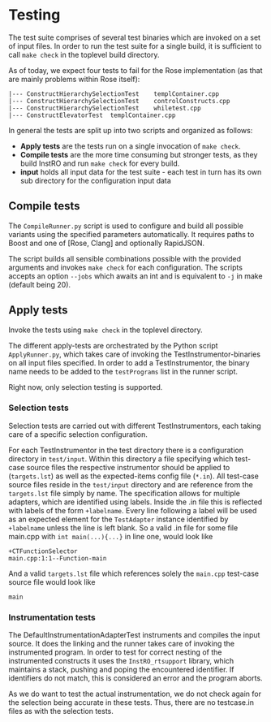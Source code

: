 # Testing

The test suite comprises of several test binaries which are invoked on a set of input files.
In order to run the test suite for a single build, it is sufficient to call `make check` in the toplevel build directory.

As of today, we expect four tests to fail for the Rose implementation (as that are mainly problems within Rose itself):
```
|--- ConstructHierarchySelectionTest	templContainer.cpp
|--- ConstructHierarchySelectionTest	controlConstructs.cpp
|--- ConstructHierarchySelectionTest	whiletest.cpp
|--- ConstructElevatorTest	templContainer.cpp
```


In general the tests are split up into two scripts and organized as follows:
- <b>Apply tests</b> are the tests run on a single invocation of `make check`.
- <b>Compile tests</b> are the more time consuming but stronger tests, as they build InstRO and run `make check` for every build.
- <b>input</b> holds all input data for the test suite - each test in turn has its own sub directory for the configuration input data


## Compile tests

The `CompileRunner.py` script is used to configure and build all possible variants using the specified parameters automatically.
It requires paths to Boost and one of [Rose, Clang] and optionally RapidJSON.

The script builds all sensible combinations possible with the provided arguments and invokes `make check` for each configuration.
The scripts accepts an option `--jobs` which awaits an int and is equivalent to `-j` in make (default being 20).

## Apply tests

Invoke the tests using `make check` in the toplevel directory.

The different apply-tests are orchestrated by the Python script `ApplyRunner.py`, which takes care of invoking the TestInstrumentor-binaries on all input files specified.
In order to add a TestInstrumentor, the binary name needs to be added to the `testPrograms` list in the runner script.

Right now, only selection testing is supported.

### Selection tests

Selection tests are carried out with different TestInstrumentors, each taking care of a specific selection configuration.

For each TestInstrumentor in the test directory there is a configuration directory in `test/input`.
Within this directory a file specifying which test-case source files the respective instrumentor should be applied to (`targets.lst`) as well as the expected-items config file (`*.in`).
All test-case source files reside in the `test/input` directory and are reference from the `targets.lst` file simply by name.
The specification allows for multiple adapters, which are identified using labels.
Inside the .in file this is reflected with labels of the form `+labelname`.
Every line following a label will be used as an expected element for the `TestAdapter` instance identified by `+labelname` unless the line is left blank.
So a valid .in file for some file main.cpp with `int main(...){...}` in line one, would look like
~~~
+CTFunctionSelector
main.cpp:1:1--Function-main
~~~
And a valid `targets.lst` file which references solely the `main.cpp` test-case source file would look like
~~~
main
~~~

### Instrumentation tests
The DefaultInstrumentationAdapterTest instruments and compiles the input source.
It does the linking and the runner takes care of invoking the instrumented program.
In order to test for correct nesting of the instrumented constructs it uses the `InstRO_rtsupport` library, which maintains a stack, pushing and poping the encountered identifier.
If identifiers do not match, this is considered an error and the program aborts.

As we do want to test the actual instrumentation, we do not check again for the selection being accurate in these tests.
Thus, there are no testcase.in files as with the selection tests.

